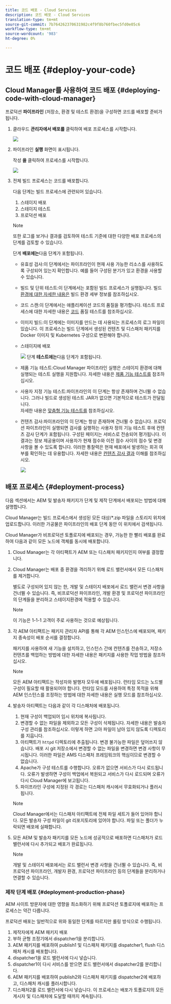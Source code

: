 ```yaml
---
title: 코드 배포 - Cloud Services
description: 코드 배포 - Cloud Services
translation-type: tm+mt
source-git-commit: 7b764262370631982c4f9f8b760fbec5fd0e05c6
workflow-type: tm+mt
source-wordcount: '983'
ht-degree: 0%

---
```



# 코드 배포 {#deploy-your-code}

## Cloud Manager를 사용하여 코드 배포 {#deploying-code-with-cloud-manager}

프로덕션 **파이프라인** (저장소, 환경 및 테스트 환경)을 구성하면 코드를 배포할 준비가 됩니다.

1. 클라우드 **관리자에서 배포를** 클릭하여 배포 프로세스를 시작합니다.

   ![](assets/deploy-code1.png)


1. 파이프라인 **실행** 화면이 표시됩니다.

   작성 **을** 클릭하여 프로세스를 시작합니다.

   ![](assets/deploy-code2.png)

1. 전체 빌드 프로세스는 코드를 배포합니다.

   다음 단계는 빌드 프로세스에 관련되어 있습니다.

   1. 스테이지 배포
   1. 스테이지 테스트
   1. 프로덕션 배포

   >[!NOTE]
   >
   >또한 로그를 보거나 결과를 검토하여 테스트 기준에 대한 다양한 배포 프로세스의 단계를 검토할 수 있습니다.

   단계 **배포에는**&#x200B;다음 단계가 포함됩니다.

   * 유효성 검사:이 단계에서는 파이프라인이 현재 사용 가능한 리소스를 사용하도록 구성되어 있는지 확인합니다. 예를 들어 구성된 분기가 있고 환경을 사용할 수 있습니다.
   * 빌드 및 단위 테스트:이 단계에서는 포함된 빌드 프로세스가 실행됩니다. 빌드 [환경에 대한 자세한 내용은](/help/onboarding/getting-access-to-aem-in-cloud/creating-aem-application-project.md#build-environment-details) 빌드 환경 세부 정보를 참조하십시오.
   * 코드 스캔:이 단계에서는 애플리케이션 코드의 품질을 평가합니다. 테스트 프로세스에 대한 자세한 내용은 [코드](/help/implementing/cloud-manager/code-quality-testing.md) 품질 테스트를 참조하십시오.
   * 이미지 빌드:이 단계에는 이미지를 만드는 데 사용되는 프로세스의 로그 파일이 있습니다. 이 프로세스는 빌드 단계에서 생성된 컨텐츠 및 디스패처 패키지를 Docker 이미지 및 Kubernetes 구성으로 변환해야 합니다.
   * 스테이지에 배포

      ![](assets/stage-deployment.png)
   단계 **테스트에는**&#x200B;다음 단계가 포함됩니다.

   * 제품 기능 테스트:Cloud Manager 파이프라인 실행은 스테이지 환경에 대해 실행되는 테스트 실행을 지원합니다.
자세한 내용은 [제품 기능 테스트를](/help/implementing/cloud-manager/functional-testing.md#product-functional-testing) 참조하십시오.

   * 사용자 지정 기능 테스트:파이프라인의 이 단계는 항상 존재하며 건너뛸 수 없습니다. 그러나 빌드로 생성된 테스트 JAR가 없으면 기본적으로 테스트가 전달됩니다.\
      자세한 내용은 [맞춤형 기능 테스트를](/help/implementing/cloud-manager/functional-testing.md#custom-functional-testing) 참조하십시오.

   * 컨텐츠 감사:파이프라인의 이 단계는 항상 존재하며 건너뛸 수 없습니다. 프로덕션 파이프라인이 실행되면 검사를 실행하는 사용자 정의 기능 테스트 후에 컨텐츠 감사 단계가 포함됩니다. 구성된 페이지는 서비스로 전송되어 평가됩니다. 이 결과는 정보 제공용이며 사용자가 현재 점수와 이전 점수 사이의 점수 및 변경 사항을 볼 수 있도록 합니다. 이러한 통찰력은 현재 배포에서 발생하는 회귀 여부를 확인하는 데 유용합니다.
자세한 내용은 [컨텐츠 감사 결과](/help/implementing/cloud-manager/content-audit-testing.md) 이해를 참조하십시오.

      ![](assets/testing-tab.png)





## 배포 프로세스 {#deployment-process}

다음 섹션에서는 AEM 및 발송자 패키지가 단계 및 제작 단계에서 배포되는 방법에 대해 설명합니다.

Cloud Manager는 빌드 프로세스에서 생성된 모든 대상/*.zip 파일을 스토리지 위치에 업로드합니다.  이러한 가공물은 파이프라인의 배포 단계 동안 이 위치에서 검색됩니다.

Cloud Manager가 비프로덕션 토폴로지에 배포되는 경우, 가능한 한 빨리 배포를 완료하여 다음과 같이 모든 노드에 객체를 동시에 배포합니다.

1. Cloud Manager는 각 아티팩트가 AEM 또는 디스패처 패키지인지 여부를 결정합니다.
1. Cloud Manager는 배포 중 환경을 격리하기 위해 로드 밸런서에서 모든 디스패처를 제거합니다.

   별도로 구성되어 있지 않는 한, 개발 및 스테이지 배포에서 로드 밸런서 변경 사항을 건너뛸 수 있습니다. 즉, 비프로덕션 파이프라인, 개발 환경 및 프로덕션 파이프라인의 단계들을 분리하고 스테이지환경에 적용할 수 있습니다.

   >[!NOTE]
   >
   >이 기능은 1-1-1 고객이 주로 사용하는 것으로 예상됩니다.

1. 각 AEM 아티팩트는 패키지 관리자 API를 통해 각 AEM 인스턴스에 배포되며, 패키지 종속성이 배포 순서를 결정합니다.

   패키지를 사용하여 새 기능을 설치하고, 인스턴스 간에 컨텐츠를 전송하고, 저장소 컨텐츠를 백업하는 방법에 대한 자세한 내용은 패키지를 사용한 작업 방법을 참조하십시오.

   >[!NOTE]
   >
   >모든 AEM 아티팩트는 작성자와 발행자 모두에 배포됩니다. 런타임 모드는 노드별 구성이 필요할 때 활용되어야 합니다. 런타임 모드를 사용하여 특정 목적을 위해 AEM 인스턴스를 조정하는 방법에 대한 자세한 내용은 실행 모드를 참조하십시오.

1. 발송자 아티팩트는 다음과 같이 각 디스패처에 배포됩니다.

   1. 현재 구성이 백업되어 임시 위치에 복사됩니다.
   1. 변경할 수 없는 파일을 제외하고 모든 구성이 삭제됩니다. 자세한 내용은 발송자 구성 관리를 참조하십시오. 이렇게 하면 고아 파일이 남아 있지 않도록 디렉토리를 지웁니다.
   1. 아티팩트가 `httpd` 디렉토리에 추출됩니다.  변경 불가능한 파일은 덮어쓰지 않습니다. 배포 시 git 저장소에서 변경할 수 없는 파일을 변경하면 변경 사항이 무시됩니다.  이러한 파일은 AMS 디스패처 프레임워크의 핵심이므로 변경할 수 없습니다.
   1. Apache가 구성 테스트를 수행합니다. 오류가 없으면 서비스가 다시 로드됩니다. 오류가 발생하면 구성이 백업에서 복원되고 서비스가 다시 로드되며 오류가 다시 Cloud Manager에 보고됩니다.
   1. 파이프라인 구성에 지정된 각 경로는 디스패처 캐시에서 무효화되거나 플러시됩니다.

   >[!NOTE]
   >
   >Cloud Manager에서는 디스패처 아티팩트에 전체 파일 세트가 들어 있어야 합니다.  모든 발송자 구성 파일이 git 리포지토리에 있어야 합니다. 파일 또는 폴더가 누락되면 배포에 실패합니다.

1. 모든 AEM 및 발송자 패키지를 모든 노드에 성공적으로 배포하면 디스패처가 로드 밸런서에 다시 추가되고 배포가 완료됩니다.

   >[!NOTE]
   >
   >개발 및 스테이지 배포에서는 로드 밸런서 변경 사항을 건너뛸 수 있습니다. 즉, 비프로덕션 파이프라인, 개발자 환경, 프로덕션 파이프라인 등의 단계들을 분리하거나 연결할 수 있습니다.

### 제작 단계 배포 {#deployment-production-phase}

AEM 사이트 방문자에 대한 영향을 최소화하기 위해 프로덕션 토폴로지에 배포하는 프로세스는 약간 다릅니다.

프로덕션 배포는 일반적으로 위와 동일한 단계를 따르지만 롤링 방식으로 수행됩니다.

1. 제작자에게 AEM 패키지 배포
1. 부하 균형 조정기에서 dispatcher1을 분리합니다.
1. AEM 패키지를 배포하여 publish1 및 디스패처 패키지를 dispatcher1, flush 디스패처 캐시를 배포합니다.
1. dispatcher1을 로드 밸런서에 다시 넣습니다.
1. dispatcher1이 다시 서비스를 받으면 로드 밸런서에서 dispatcher2를 분리합니다.
1. AEM 패키지를 배포하여 publish2와 디스패처 패키지를 dispatcher2에 배포하고, 디스패처 캐시를 플러시합니다.
1. 디스패처2를 로드 밸런서에 다시 넣습니다.
이 프로세스는 배포가 토폴로지의 모든 게시자 및 디스패처에 도달할 때까지 계속됩니다.


